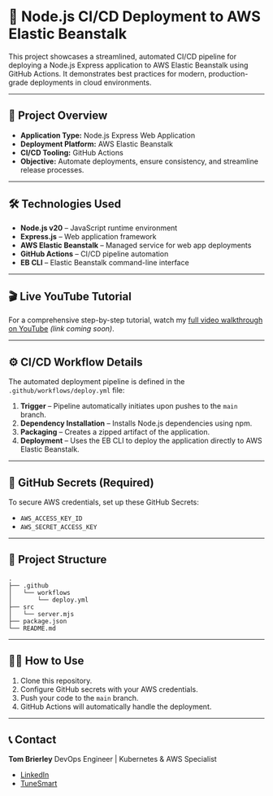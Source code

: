 # 🚀 Node.js CI/CD Deployment to AWS Elastic Beanstalk

This project showcases a streamlined, automated CI/CD pipeline for deploying a Node.js Express application to AWS Elastic Beanstalk using GitHub Actions. It demonstrates best practices for modern, production-grade deployments in cloud environments.

---

## 🎯 Project Overview

* **Application Type:** Node.js Express Web Application
* **Deployment Platform:** AWS Elastic Beanstalk
* **CI/CD Tooling:** GitHub Actions
* **Objective:** Automate deployments, ensure consistency, and streamline release processes.

---

## 🛠️ Technologies Used

* **Node.js v20** – JavaScript runtime environment
* **Express.js** – Web application framework
* **AWS Elastic Beanstalk** – Managed service for web app deployments
* **GitHub Actions** – CI/CD pipeline automation
* **EB CLI** – Elastic Beanstalk command-line interface

---

## 🎬 Live YouTube Tutorial

For a comprehensive step-by-step tutorial, watch my [full video walkthrough on YouTube](https://www.youtube.com/) *(link coming soon)*.

---

## ⚙️ CI/CD Workflow Details

The automated deployment pipeline is defined in the `.github/workflows/deploy.yml` file:

1. **Trigger** – Pipeline automatically initiates upon pushes to the `main` branch.
2. **Dependency Installation** – Installs Node.js dependencies using npm.
3. **Packaging** – Creates a zipped artifact of the application.
4. **Deployment** – Uses the EB CLI to deploy the application directly to AWS Elastic Beanstalk.

---

## 🔐 GitHub Secrets (Required)

To secure AWS credentials, set up these GitHub Secrets:

* `AWS_ACCESS_KEY_ID`
* `AWS_SECRET_ACCESS_KEY`

---

## 📁 Project Structure

```
.
├── .github
│   └── workflows
│       └── deploy.yml
├── src
│   └── server.mjs
├── package.json
└── README.md
```

---

## 🧑‍💻 How to Use

1. Clone this repository.
2. Configure GitHub secrets with your AWS credentials.
3. Push your code to the `main` branch.
4. GitHub Actions will automatically handle the deployment.

---

## 📞 Contact

**Tom Brierley**
DevOps Engineer | Kubernetes & AWS Specialist

* [LinkedIn](https://www.linkedin.com/in/tom-brierley-6ab2b3237/)
* [TuneSmart](https://tunesmart.co.uk/)
